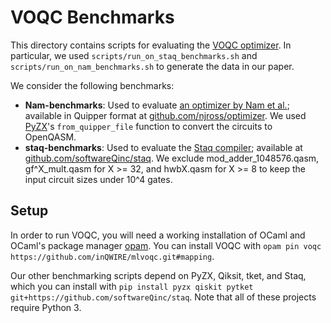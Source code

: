 # VOQC Benchmarks

This directory contains scripts for evaluating the [VOQC optimizer](https://github.com/inQWIRE/SQIR). In particular, we used `scripts/run_on_staq_benchmarks.sh` and `scripts/run_on_nam_benchmarks.sh` to generate the data in our paper.

We consider the following benchmarks:
* **Nam-benchmarks**: Used to evaluate [an optimizer by Nam et al.](https://arxiv.org/abs/1710.07345); available in Quipper format at [github.com/njross/optimizer](https://github.com/njross/optimizer). We used [PyZX](https://github.com/Quantomatic/pyzx)'s `from_quipper_file` function to convert the circuits to OpenQASM.
* **staq-benchmarks**: Used to evaluate the [Staq compiler](https://arxiv.org/abs/1912.06070); available at [github.com/softwareQinc/staq](https://github.com/softwareQinc/staq/tree/main/examples/staq_paper/benchmarks). We exclude mod_adder_1048576.qasm, gf^X_mult.qasm for X >= 32, and hwbX.qasm for X >= 8 to keep the input circuit sizes under 10^4 gates.

## Setup

In order to run VOQC, you will need a working installation of OCaml and OCaml's package manager [opam](https://opam.ocaml.org/). You can install VOQC with `opam pin voqc https://github.com/inQWIRE/mlvoqc.git#mapping`.

Our other benchmarking scripts depend on PyZX, Qiksit, tket, and Staq, which you can install with `pip install pyzx qiskit pytket git+https://github.com/softwareQinc/staq`. Note that all of these projects require Python 3.